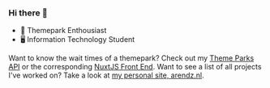 ### Hi there 👋

- 🎡 Themepark Enthousiast
- 🖥️ Information Technology Student

Want to know the wait times of a themepark? Check out my [Theme Parks API](https://github.com/timyboy12345/Themeparks-Node-API) or the corresponding [NuxtJS Front End](https://github.com/timyboy12345/Themeparks-NuxtJS). Want to see a list of all projects I've worked on? Take a look at [my personal site, arendz.nl](https://arendz.nl).

<!--
**timyboy12345/timyboy12345** is a ✨ _special_ ✨ repository because its `README.md` (this file) appears on your GitHub profile.

Here are some ideas to get you started:

- 🔭 I’m currently working on ...
- 🌱 I’m currently learning ...
- 👯 I’m looking to collaborate on ...
- 🤔 I’m looking for help with ...
- 💬 Ask me about ...
- 📫 How to reach me: ...
- 😄 Pronouns: ...
- ⚡ Fun fact: ...
-->
